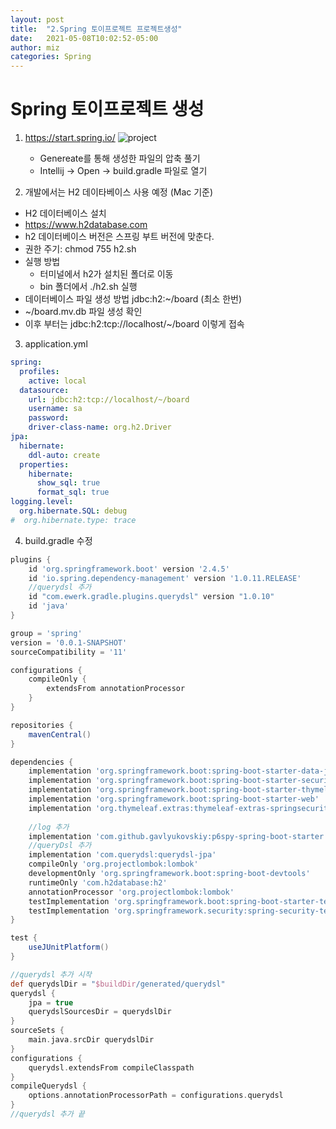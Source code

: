 ```yaml
---
layout: post
title:  "2.Spring 토이프로젝트 프로젝트생성"
date:   2021-05-08T10:02:52-05:00
author: miz
categories: Spring
---
```


# Spring 토이프로젝트 생성

1. https://start.spring.io/
![project](/assets/images/toy_project/1.스프링프로젝트생성.png)
    - Genereate를 통해 생성한 파일의 압축 풀기
    - Intellij -> Open -> build.gradle 파일로 열기

2. 개발에서는 H2 데이타베이스 사용 예정 (Mac 기준)
- H2 데이터베이스 설치
- https://www.h2database.com
- h2 데이터베이스 버전은 스프링 부트 버전에 맞춘다. 
- 권한 주기: chmod 755 h2.sh
- 실행 방법
    - 터미널에서 h2가 설치된 폴더로 이동
    - bin 폴더에서 ./h2.sh 실행
- 데이터베이스 파일 생성 방법 jdbc:h2:~/board (최소 한번) 
- ~/board.mv.db 파일 생성 확인
- 이후 부터는 jdbc:h2:tcp://localhost/~/board 이렇게 접속

3. application.yml
```yml
spring:
  profiles:
    active: local
  datasource:
    url: jdbc:h2:tcp://localhost/~/board
    username: sa
    password:
    driver-class-name: org.h2.Driver
jpa:
  hibernate:
    ddl-auto: create
  properties:
    hibernate:
      show_sql: true
      format_sql: true
logging.level:
  org.hibernate.SQL: debug
#  org.hibernate.type: trace
```

4. build.gradle 수정
```gradle
plugins {
	id 'org.springframework.boot' version '2.4.5'
	id 'io.spring.dependency-management' version '1.0.11.RELEASE'
	//querydsl 추가
	id "com.ewerk.gradle.plugins.querydsl" version "1.0.10"
	id 'java'
}

group = 'spring'
version = '0.0.1-SNAPSHOT'
sourceCompatibility = '11'

configurations {
	compileOnly {
		extendsFrom annotationProcessor
	}
}

repositories {
	mavenCentral()
}

dependencies {
	implementation 'org.springframework.boot:spring-boot-starter-data-jpa'
	implementation 'org.springframework.boot:spring-boot-starter-security'
	implementation 'org.springframework.boot:spring-boot-starter-thymeleaf'
	implementation 'org.springframework.boot:spring-boot-starter-web'
	implementation 'org.thymeleaf.extras:thymeleaf-extras-springsecurity5'
	
	//log 추가
	implementation 'com.github.gavlyukovskiy:p6spy-spring-boot-starter:1.5.8'
	//queryDsl 추가
	implementation 'com.querydsl:querydsl-jpa'
	compileOnly 'org.projectlombok:lombok'
	developmentOnly 'org.springframework.boot:spring-boot-devtools'
	runtimeOnly 'com.h2database:h2'
	annotationProcessor 'org.projectlombok:lombok'
	testImplementation 'org.springframework.boot:spring-boot-starter-test'
	testImplementation 'org.springframework.security:spring-security-test'
}

test {
	useJUnitPlatform()
}

//querydsl 추가 시작
def querydslDir = "$buildDir/generated/querydsl"
querydsl {
	jpa = true
	querydslSourcesDir = querydslDir
}
sourceSets {
	main.java.srcDir querydslDir
}
configurations {
	querydsl.extendsFrom compileClasspath
}
compileQuerydsl {
	options.annotationProcessorPath = configurations.querydsl
}
//querydsl 추가 끝
```